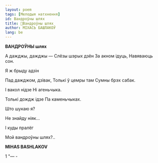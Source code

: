 ```yaml
---
layout: poem
tags: [Мелодыя натхнення]
id: Вандроўны шлях
title: 🚧Вандроўны шлях
author: МІХАСЬ БАШЛАКОЎ
lang: be
---
```



 
**ВАНДРОЎНЫ шлях**

А дажджы, дажджы — Слёзы шэрых дзён За акном ідуць, Навяваюць сон.

Я ж брыду адзін

Пад дажджом, дзівак, Толькі ў цемры там Сумны брэх сабак.

I вакол нідзе Hi агеньчыка.

Толькі дождж ідзе Па каменьчыках.

Што шукаю я?

He знайду ніяк...

I куды пралёг

Мой вандроўны шлях?..

**MIHAS BASHLAKOV**

1  "— -
